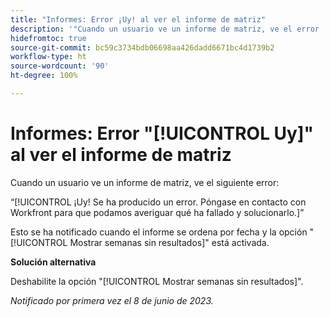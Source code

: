 ```yaml
---
title: "Informes: Error ¡Uy! al ver el informe de matriz"
description: '"Cuando un usuario ve un informe de matriz, ve el error ¡Uy!".'
hidefromtoc: true
source-git-commit: bc59c3734bdb06698aa426dadd6671bc4d1739b2
workflow-type: ht
source-wordcount: '90'
ht-degree: 100%

---
```



# Informes: Error &quot;[!UICONTROL Uy]&quot; al ver el informe de matriz

Cuando un usuario ve un informe de matriz, ve el siguiente error:

“[!UICONTROL ¡Uy! Se ha producido un error. Póngase en contacto con Workfront para que podamos averiguar qué ha fallado y solucionarlo.]”

Esto se ha notificado cuando el informe se ordena por fecha y la opción &quot;[!UICONTROL Mostrar semanas sin resultados]&quot; está activada.

**Solución alternativa**

Deshabilite la opción &quot;[!UICONTROL Mostrar semanas sin resultados]&quot;.

_Notificado por primera vez el 8 de junio de 2023._

